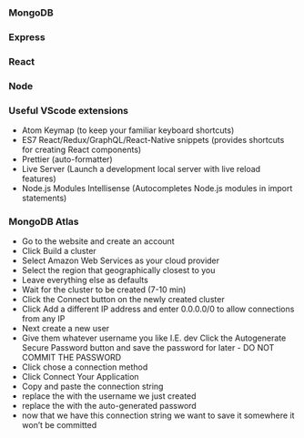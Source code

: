 ### MongoDB
### Express
### React
### Node

### Useful VScode extensions
- Atom Keymap (to keep your familiar keyboard shortcuts)
- ES7 React/Redux/GraphQL/React-Native snippets (provides shortcuts for creating React components)
- Prettier (auto-formatter)
- Live Server (Launch a development local server with live reload features)
- Node.js Modules Intellisense (Autocompletes Node.js modules in import statements)


### MongoDB Atlas

- Go to the website and create an account
- Click Build a cluster
- Select Amazon Web Services as your cloud provider
- Select the region that geographically closest to you
- Leave everything else as defaults
- Wait for the cluster to be created (7-10 min)
- Click the Connect button on the newly created cluster
- Click Add a different IP address and enter 0.0.0.0/0 to allow connections from any IP
- Next create a new user
- Give them whatever username you like I.E. dev Click the Autogenerate Secure Password button and save the password for later - DO NOT COMMIT THE PASSWORD
- Click chose a connection method
- Click Connect Your Application
- Copy and paste the connection string
- replace the <username> with the username we just created
- replace the <password> with the auto-generated password
- now that we have this connection string we want to save it somewhere it won’t be committed
